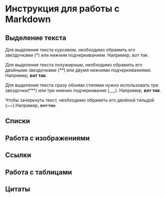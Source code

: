 # Инструкция для работы с Markdown

## Выделение текста

Для выделения текста курсивом, необходимо обрамить его звездочками (*) или нижним подчеркиванием. Например, *вот так*.

Для выделения текста полужирным, необходимо обрамить его двойными звездочками (**) или двумя нижними подчеркиваниями. Например, **вот так**.

Для выделения текста сразу обоими стилями нужно использовать три звездочки(***) или три нижних подчеркивания (___). Например, ***вот так***.

Чтобы зачеркнуть текст, необходимо обрамить его двойной тильдой (~~).Например, ~~вот так~~.
## Списки

## Работа с изображениями

## Ссылки

## Работа с таблицами

## Цитаты
